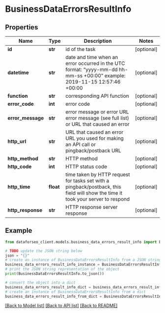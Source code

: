 # BusinessDataErrorsResultInfo


## Properties

Name | Type | Description | Notes
------------ | ------------- | ------------- | -------------
**id** | **str** | id of the task | [optional] 
**datetime** | **str** | date and time when an error occurred in the UTC format: “yyyy-mm-dd hh-mm-ss +00:00” example: 2019-11-15 12:57:46 +00:00 | [optional] 
**function** | **str** | corresponding API function | [optional] 
**error_code** | **int** | error code | [optional] 
**error_message** | **str** | error message or error URL error message (see full list) or URL that caused an error | [optional] 
**http_url** | **str** | URL that caused an error URL you used for making an API call or pingback/postback URL | [optional] 
**http_method** | **str** | HTTP method | [optional] 
**http_code** | **int** | HTTP status code | [optional] 
**http_time** | **float** | time taken by HTTP request for tasks set with a pingback/postback, this field will show the time it took your server to respond | [optional] 
**http_response** | **str** | HTTP response server response | [optional] 

## Example

```python
from dataforseo_client.models.business_data_errors_result_info import BusinessDataErrorsResultInfo

# TODO update the JSON string below
json = "{}"
# create an instance of BusinessDataErrorsResultInfo from a JSON string
business_data_errors_result_info_instance = BusinessDataErrorsResultInfo.from_json(json)
# print the JSON string representation of the object
print(BusinessDataErrorsResultInfo.to_json())

# convert the object into a dict
business_data_errors_result_info_dict = business_data_errors_result_info_instance.to_dict()
# create an instance of BusinessDataErrorsResultInfo from a dict
business_data_errors_result_info_from_dict = BusinessDataErrorsResultInfo.from_dict(business_data_errors_result_info_dict)
```
[[Back to Model list]](../README.md#documentation-for-models) [[Back to API list]](../README.md#documentation-for-api-endpoints) [[Back to README]](../README.md)


